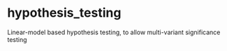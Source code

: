 # hypothesis_testing
Linear-model based hypothesis testing, to allow multi-variant significance testing
